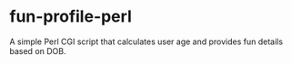 # fun-profile-perl
A simple Perl CGI script that calculates user age and provides fun details based on DOB.
